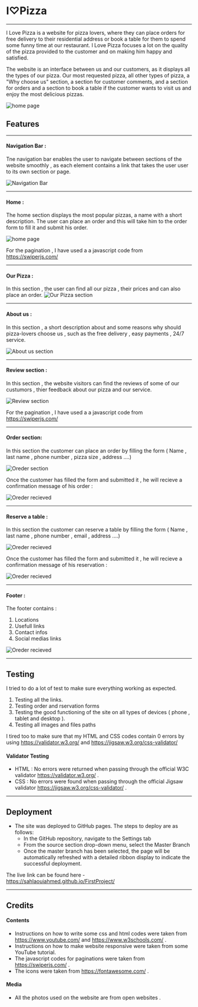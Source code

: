 # I♡Pizza
***
I Love Pizza is a website for pizza lovers, where they can place orders for free delivery to their residential address or book a table for them to spend some funny time at our restaurant. I Love Pizza focuses a lot on the quality of the pizza provided to the customer and on making him happy and satisfied.

The website is an interface between us and our customers, as it displays all the types of our pizza. Our most requested pizza, all other types of pizza, a "Why choose us" section, a section for customer comments, and a section for orders and a section to book a table if the customer wants to visit us and enjoy the most delicious pizzas.

![home page]()

## Features
***
#### Navigation Bar :
Tne navigation bar enables the user to navigate between sections of the website smoothly , as each element contains a link that takes the user user to its own section or page.

![Navigation Bar](assets/media/navigation-bar.png)

---------------

#### Home :
The home section displays the most popular pizzas, a name with a short description.
The user can place an order and this will take him to the order form to fill it and submit his order.

![home page](assets/media/home.png)

For the pagination , I have used a a javascript code from https://swiperjs.com/

---------------

#### Our Pizza :
In this section , the user can find all our pizza , their prices and can also place an order.
![Our Pizza section](assets/media/our-pizza.png)

----------------

#### About us :
In this section , a short description about and some reasons why should pizza-lovers choose us , such as the free delivery , easy payments , 24/7 service.

![About us section](assets/media/about-us.png)

----------------

#### Review section :
In this section , the website visitors can find the reviews of some of our custumors , thier feedback about our pizza and our service.

![Review section](assets/media/review.png)

For the pagination , I have used a a javascript code from https://swiperjs.com/

-----------------
#### Order section: 
In this section the customer can place an order by filling the form ( Name , last name , phone number , pizza size , address ....)

![Oreder section](assets/media/order-form.png)

Once the customer has filled the form and submitted it , he will recieve a confirmation message of his order :

![Oreder recieved](assets/media/conf-order.png)

-----------------
#### Reserve a table :
In this section the customer can reserve a table by filling the form ( Name , last name , phone number , email , address ....)

![Oreder recieved](assets/media/reservation-form.png)

Once the customer has filled the form and submitted it , he will recieve a confirmation message of his reservation :

![Oreder recieved](assets/media/conf-reservation.png)

-----------------
#### Footer :
The footer contains : 

1. Locations
2. Usefull links
3. Contact infos
4. Social medias links 

![Oreder recieved](assets/media/footer.png)

------------------

## Testing
I tried to do a lot of test to make sure everything working as expected.
1. Testing all the links.
2. Testing order and rservation forms
3. Testing the good functioning of the site on all types of devices ( phone , tablet and desktop ).
4. Testing all images and files paths 

I tired too to make sure that my HTML and CSS codes contain 0 errors by using https://validator.w3.org/ and https://jigsaw.w3.org/css-validator/

#### Validator Testing
* HTML : No errors were returned when passing through the official W3C validator https://validator.w3.org/ .
* CSS : No errors were found when passing through the official Jigsaw validator https://jigsaw.w3.org/css-validator/ .

-----------------

## Deployment 

* The site was deployed to GitHub pages. The steps to deploy are as follows:
    * In the GitHub repository, navigate to the Settings tab
    * From the source section drop-down menu, select the Master Branch
    * Once the master branch has been selected, the page will be automatically refreshed with a detailed ribbon display to indicate the successful deployment.


The live link can be found here - https://sahlaouiahmed.github.io/FirstProject/

------------------

## Credits

#### Contents

* Instructions on how to write some css and html codes were taken from https://www.youtube.com/ and https://www.w3schools.com/ .
* Instructions on how to make website responsive were taken from some YouTube tutorial.
* The javascript codes for paginations were taken from https://swiperjs.com/ .
* The icons were taken from https://fontawesome.com/ .


#### Media

* All the photos used on the website are from open websites .